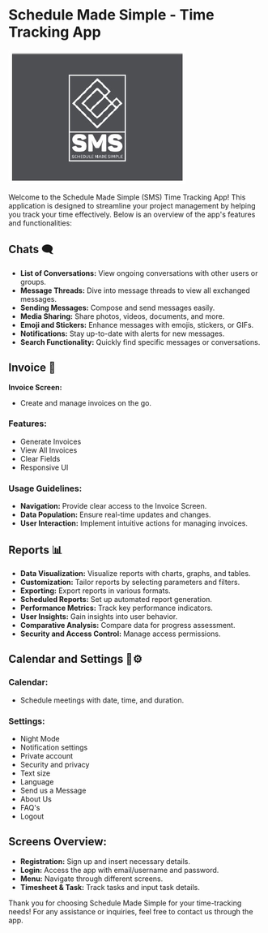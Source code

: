 # Schedule Made Simple - Time Tracking App

![Alt Text](https://github.com/sibusisiwe13/ScheduleMadeSimpleApplication/blob/master/sms.jpg)

Welcome to the Schedule Made Simple (SMS) Time Tracking App! This application is designed to streamline your project management by helping you track your time effectively. Below is an overview of the app's features and functionalities:

## Chats 🗨️
- **List of Conversations:** View ongoing conversations with other users or groups.
- **Message Threads:** Dive into message threads to view all exchanged messages.
- **Sending Messages:** Compose and send messages easily.
- **Media Sharing:** Share photos, videos, documents, and more.
- **Emoji and Stickers:** Enhance messages with emojis, stickers, or GIFs.
- **Notifications:** Stay up-to-date with alerts for new messages.
- **Search Functionality:** Quickly find specific messages or conversations.

## Invoice 💼
**Invoice Screen:**
- Create and manage invoices on the go.
### Features:
- Generate Invoices
- View All Invoices
- Clear Fields
- Responsive UI

### Usage Guidelines:
- **Navigation:** Provide clear access to the Invoice Screen.
- **Data Population:** Ensure real-time updates and changes.
- **User Interaction:** Implement intuitive actions for managing invoices.

## Reports 📊
- **Data Visualization:** Visualize reports with charts, graphs, and tables.
- **Customization:** Tailor reports by selecting parameters and filters.
- **Exporting:** Export reports in various formats.
- **Scheduled Reports:** Set up automated report generation.
- **Performance Metrics:** Track key performance indicators.
- **User Insights:** Gain insights into user behavior.
- **Comparative Analysis:** Compare data for progress assessment.
- **Security and Access Control:** Manage access permissions.

## Calendar and Settings 📅⚙️
### Calendar:
- Schedule meetings with date, time, and duration.
### Settings:
- Night Mode
- Notification settings
- Private account
- Security and privacy
- Text size
- Language
- Send us a Message
- About Us
- FAQ's
- Logout

## Screens Overview:
- **Registration:** Sign up and insert necessary details.
- **Login:** Access the app with email/username and password.
- **Menu:** Navigate through different screens.
- **Timesheet & Task:** Track tasks and input task details.

Thank you for choosing Schedule Made Simple for your time-tracking needs! For any assistance or inquiries, feel free to contact us through the app.
